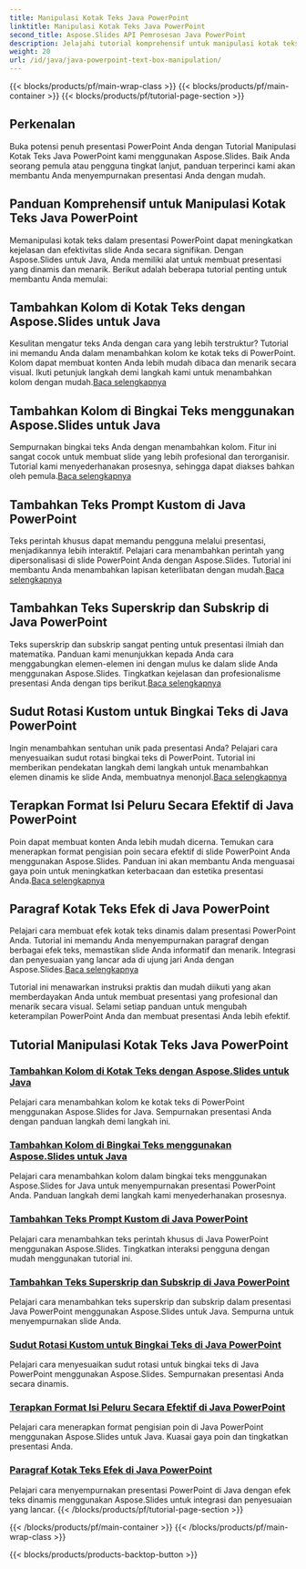 ```yaml
---
title: Manipulasi Kotak Teks Java PowerPoint
linktitle: Manipulasi Kotak Teks Java PowerPoint
second_title: Aspose.Slides API Pemrosesan Java PowerPoint
description: Jelajahi tutorial komprehensif untuk manipulasi kotak teks Java PowerPoint dengan Aspose.Slides. Sempurnakan presentasi Anda selangkah demi selangkah dengan panduan kami.
weight: 20
url: /id/java/java-powerpoint-text-box-manipulation/
---
```


{{< blocks/products/pf/main-wrap-class >}}
{{< blocks/products/pf/main-container >}}
{{< blocks/products/pf/tutorial-page-section >}}

## Perkenalan

Buka potensi penuh presentasi PowerPoint Anda dengan Tutorial Manipulasi Kotak Teks Java PowerPoint kami menggunakan Aspose.Slides. Baik Anda seorang pemula atau pengguna tingkat lanjut, panduan terperinci kami akan membantu Anda menyempurnakan presentasi Anda dengan mudah.

## Panduan Komprehensif untuk Manipulasi Kotak Teks Java PowerPoint

Memanipulasi kotak teks dalam presentasi PowerPoint dapat meningkatkan kejelasan dan efektivitas slide Anda secara signifikan. Dengan Aspose.Slides untuk Java, Anda memiliki alat untuk membuat presentasi yang dinamis dan menarik. Berikut adalah beberapa tutorial penting untuk membantu Anda memulai:

## Tambahkan Kolom di Kotak Teks dengan Aspose.Slides untuk Java
 Kesulitan mengatur teks Anda dengan cara yang lebih terstruktur? Tutorial ini memandu Anda dalam menambahkan kolom ke kotak teks di PowerPoint. Kolom dapat membuat konten Anda lebih mudah dibaca dan menarik secara visual. Ikuti petunjuk langkah demi langkah kami untuk menambahkan kolom dengan mudah.[Baca selengkapnya](./add-column-in-text-boxes/)

## Tambahkan Kolom di Bingkai Teks menggunakan Aspose.Slides untuk Java
 Sempurnakan bingkai teks Anda dengan menambahkan kolom. Fitur ini sangat cocok untuk membuat slide yang lebih profesional dan terorganisir. Tutorial kami menyederhanakan prosesnya, sehingga dapat diakses bahkan oleh pemula.[Baca selengkapnya](./add-columns-in-text-frame/)

## Tambahkan Teks Prompt Kustom di Java PowerPoint
Teks perintah khusus dapat memandu pengguna melalui presentasi, menjadikannya lebih interaktif. Pelajari cara menambahkan perintah yang dipersonalisasi di slide PowerPoint Anda dengan Aspose.Slides. Tutorial ini membantu Anda menambahkan lapisan keterlibatan dengan mudah.[Baca selengkapnya](./add-custom-prompt-text-java-powerpoint/)

## Tambahkan Teks Superskrip dan Subskrip di Java PowerPoint
 Teks superskrip dan subskrip sangat penting untuk presentasi ilmiah dan matematika. Panduan kami menunjukkan kepada Anda cara menggabungkan elemen-elemen ini dengan mulus ke dalam slide Anda menggunakan Aspose.Slides. Tingkatkan kejelasan dan profesionalisme presentasi Anda dengan tips berikut.[Baca selengkapnya](./add-superscript-subscript-text-java-powerpoint/)

## Sudut Rotasi Kustom untuk Bingkai Teks di Java PowerPoint
 Ingin menambahkan sentuhan unik pada presentasi Anda? Pelajari cara menyesuaikan sudut rotasi bingkai teks di PowerPoint. Tutorial ini memberikan pendekatan langkah demi langkah untuk menambahkan elemen dinamis ke slide Anda, membuatnya menonjol.[Baca selengkapnya](./custom-rotation-angle-text-frame-java-powerpoint/)

## Terapkan Format Isi Peluru Secara Efektif di Java PowerPoint
Poin dapat membuat konten Anda lebih mudah dicerna. Temukan cara menerapkan format pengisian poin secara efektif di slide PowerPoint Anda menggunakan Aspose.Slides. Panduan ini akan membantu Anda menguasai gaya poin untuk meningkatkan keterbacaan dan estetika presentasi Anda.[Baca selengkapnya](./apply-bullet-fill-format-java-powerpoint/)

## Paragraf Kotak Teks Efek di Java PowerPoint
 Pelajari cara membuat efek kotak teks dinamis dalam presentasi PowerPoint Anda. Tutorial ini memandu Anda menyempurnakan paragraf dengan berbagai efek teks, memastikan slide Anda informatif dan menarik. Integrasi dan penyesuaian yang lancar ada di ujung jari Anda dengan Aspose.Slides.[Baca selengkapnya](./effect-text-box-paragraph-java-powerpoint/)

Tutorial ini menawarkan instruksi praktis dan mudah diikuti yang akan memberdayakan Anda untuk membuat presentasi yang profesional dan menarik secara visual. Selami setiap panduan untuk mengubah keterampilan PowerPoint Anda dan membuat presentasi Anda lebih efektif.
## Tutorial Manipulasi Kotak Teks Java PowerPoint
### [Tambahkan Kolom di Kotak Teks dengan Aspose.Slides untuk Java](./add-column-in-text-boxes/)
Pelajari cara menambahkan kolom ke kotak teks di PowerPoint menggunakan Aspose.Slides for Java. Sempurnakan presentasi Anda dengan panduan langkah demi langkah ini.
### [Tambahkan Kolom di Bingkai Teks menggunakan Aspose.Slides untuk Java](./add-columns-in-text-frame/)
Pelajari cara menambahkan kolom dalam bingkai teks menggunakan Aspose.Slides for Java untuk menyempurnakan presentasi PowerPoint Anda. Panduan langkah demi langkah kami menyederhanakan prosesnya.
### [Tambahkan Teks Prompt Kustom di Java PowerPoint](./add-custom-prompt-text-java-powerpoint/)
Pelajari cara menambahkan teks perintah khusus di Java PowerPoint menggunakan Aspose.Slides. Tingkatkan interaksi pengguna dengan mudah menggunakan tutorial ini.
### [Tambahkan Teks Superskrip dan Subskrip di Java PowerPoint](./add-superscript-subscript-text-java-powerpoint/)
Pelajari cara menambahkan teks superskrip dan subskrip dalam presentasi Java PowerPoint menggunakan Aspose.Slides untuk Java. Sempurna untuk menyempurnakan slide Anda.
### [Sudut Rotasi Kustom untuk Bingkai Teks di Java PowerPoint](./custom-rotation-angle-text-frame-java-powerpoint/)
Pelajari cara menyesuaikan sudut rotasi untuk bingkai teks di Java PowerPoint menggunakan Aspose.Slides. Sempurnakan presentasi Anda secara dinamis.
### [Terapkan Format Isi Peluru Secara Efektif di Java PowerPoint](./apply-bullet-fill-format-java-powerpoint/)
Pelajari cara menerapkan format pengisian poin di Java PowerPoint menggunakan Aspose.Slides untuk Java. Kuasai gaya poin dan tingkatkan presentasi Anda.
### [Paragraf Kotak Teks Efek di Java PowerPoint](./effect-text-box-paragraph-java-powerpoint/)
Pelajari cara menyempurnakan presentasi PowerPoint di Java dengan efek teks dinamis menggunakan Aspose.Slides untuk integrasi dan penyesuaian yang lancar.
{{< /blocks/products/pf/tutorial-page-section >}}

{{< /blocks/products/pf/main-container >}}
{{< /blocks/products/pf/main-wrap-class >}}

{{< blocks/products/products-backtop-button >}}

